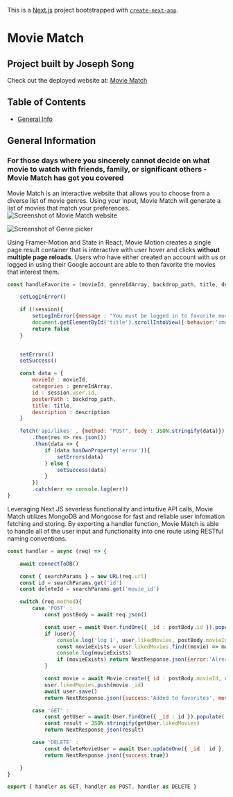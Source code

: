 This is a [Next.js](https://nextjs.org/) project bootstrapped with [`create-next-app`](https://github.com/vercel/next.js/tree/canary/packages/create-next-app).

# Movie Match
## Project built by Joseph Song
Check out the deployed website at: [Movie Match](https://movie-match-gamma.vercel.app/)

## Table of Contents
* [General Info](@general-information)

## General Information
### For those days where you sincerely cannot decide on what movie to watch with friends, family, or significant others - Movie Match has got you covered
Movie Match is an interactive website that allows you to choose from a diverse list of movie genres. Using your input, Movie Match will generate a list of movies that match your preferences.
![Screenshot of Movie Match website](https://github.com/JosephMinSong/Movie_Match/assets/129890601/1e180845-6350-4aa6-9967-ba095a5506f8)



![Screenshot of Genre picker](https://github.com/JosephMinSong/Movie_Match/assets/129890601/aae77a9f-93e9-4022-8892-f1b287f48986)

Using Framer-Motion and State in React, Movie Motion creates a single page result container that is interactive with user hover and clicks **without multiple page reloads**. Users who have either created an account with
us or logged in using their Google account are able to then favorite the movies that interest them. 

```js
const handleFavorite = (movieId, genreIdArray, backdrop_path, title, description) => {

    setLogInError()

    if (!session){
        setLogInError({message : "You must be logged in to favorite movies!"})
        document.getElementById('title').scrollIntoView({ behavior:'smooth', block:'end', inline:'nearest' })
        return false
    }
        

    setErrors()
    setSuccess()

    const data = {
        movieId : movieId,
        categories : genreIdArray,
        id : session.user.id,
        posterPath : backdrop_path,
        title: title,
        description : description
    }

    fetch('api/likes' , {method: "POST", body : JSON.stringify(data)})
        .then(res => res.json())
        .then(data => {
            if (data.hasOwnProperty('error')){
                setErrors(data)
            } else {
                setSuccess(data)
            }
        })
        .catch(err => console.log(err))
}
```

Leveraging Next.JS severless functionality and intuitive API calls, Movie Match utilizes MongoDB and Mongoose for fast and reliable user infomation fetching and storing. 
By exporting a handler function, Movie Match is able to handle all of the user input and functionality into one route using RESTful naming conventions. 

```js
const handler = async (req) => {

    await connectToDB()

    const { searchParams } = new URL(req.url)
    const id = searchParams.get('id') 
    const deleteId = searchParams.get('movie_id') 

    switch (req.method){
        case 'POST' : 
            const postBody = await req.json()

            const user = await User.findOne({ _id : postBody.id }).populate('likedMovies').exec()
            if (user){
                console.log('log 1', user.likedMovies, postBody.movieId)
                const movieExists = user.likedMovies.find((movie) => movie.id == postBody.movieId)
                console.log(movieExists)
                if (movieExists) return NextResponse.json({error:'Already in favorites', movie_id : postBody.movieId}, {status : 400})
            }

            const movie = await Movie.create({ id : postBody.movieId, categories : postBody.categories, posterPath : postBody.posterPath, title: postBody.title, description: postBody.description }) // ID FROM API
            user.likedMovies.push(movie._id)
            await user.save()
            return NextResponse.json({success:'Added to favorites', movie_id : postBody.movieId})

        case 'GET' :
            const getUser = await User.findOne({ _id : id }).populate('likedMovies').exec()
            const result = JSON.stringify(getUser.likedMovies)
            return NextResponse.json(result)

        case 'DELETE' :
            const deleteMovieUser = await User.updateOne({ _id : id }, { $pull : { likedMovies : deleteId } })
            return NextResponse.json({success:true})

    }
}

export { handler as GET, handler as POST, handler as DELETE }
```



